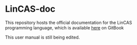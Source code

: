 # LinCAS-doc

This repository hosts the official documentation for the LinCAS programming language, which is available [here](https://lincas-lang.gitbook.io/lincas/) on GitBook

This user manual is still being edited.

